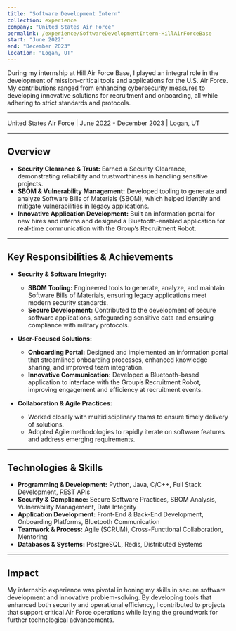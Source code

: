 ```yaml
---
title: "Software Development Intern"
collection: experience
company: "United States Air Force"
permalink: /experience/SoftwareDevelopmentIntern-HillAirForceBase
start: "June 2022"
end: "December 2023"
location: "Logan, UT"
---
```


During my internship at Hill Air Force Base, I played an integral role in the development of mission-critical tools and applications for the U.S. Air Force. My contributions ranged from enhancing cybersecurity measures to developing innovative solutions for recruitment and onboarding, all while adhering to strict standards and protocols.

---

<p>United States Air Force | June 2022 - December 2023 | Logan, UT</p>

---

## Overview

- **Security Clearance & Trust:** Earned a Security Clearance, demonstrating reliability and trustworthiness in handling sensitive projects.
- **SBOM & Vulnerability Management:** Developed tooling to generate and analyze Software Bills of Materials (SBOM), which helped identify and mitigate vulnerabilities in legacy applications.
- **Innovative Application Development:** Built an information portal for new hires and interns and designed a Bluetooth-enabled application for real-time communication with the Group’s Recruitment Robot.

---

## Key Responsibilities & Achievements

- **Security & Software Integrity:**
  - **SBOM Tooling:** Engineered tools to generate, analyze, and maintain Software Bills of Materials, ensuring legacy applications meet modern security standards.
  - **Secure Development:** Contributed to the development of secure software applications, safeguarding sensitive data and ensuring compliance with military protocols.

- **User-Focused Solutions:**
  - **Onboarding Portal:** Designed and implemented an information portal that streamlined onboarding processes, enhanced knowledge sharing, and improved team integration.
  - **Innovative Communication:** Developed a Bluetooth-based application to interface with the Group’s Recruitment Robot, improving engagement and efficiency at recruitment events.

- **Collaboration & Agile Practices:**
  - Worked closely with multidisciplinary teams to ensure timely delivery of solutions.
  - Adopted Agile methodologies to rapidly iterate on software features and address emerging requirements.

---

## Technologies & Skills

- **Programming & Development:** Python, Java, C/C++, Full Stack Development, REST APIs  
- **Security & Compliance:** Secure Software Practices, SBOM Analysis, Vulnerability Management, Data Integrity  
- **Application Development:** Front-End & Back-End Development, Onboarding Platforms, Bluetooth Communication  
- **Teamwork & Process:** Agile (SCRUM), Cross-Functional Collaboration, Mentoring  
- **Databases & Systems:** PostgreSQL, Redis, Distributed Systems

---

## Impact

My internship experience was pivotal in honing my skills in secure software development and innovative problem-solving. By developing tools that enhanced both security and operational efficiency, I contributed to projects that support critical Air Force operations while laying the groundwork for further technological advancements.
